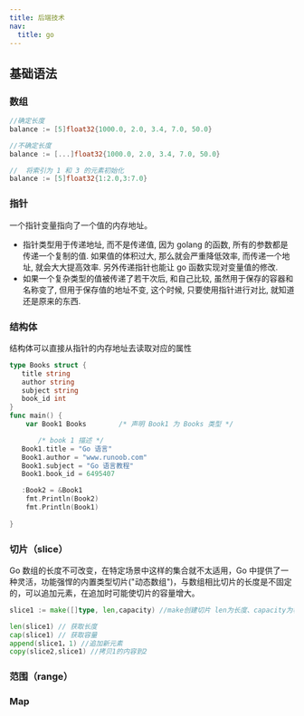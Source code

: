 ```yaml
---
title: 后端技术
nav:
  title: go
---
```

## 基础语法
### 数组
```go
//确定长度
balance := [5]float32{1000.0, 2.0, 3.4, 7.0, 50.0}

//不确定长度
balance := [...]float32{1000.0, 2.0, 3.4, 7.0, 50.0}

//  将索引为 1 和 3 的元素初始化
balance := [5]float32{1:2.0,3:7.0}
```
### 指针

一个指针变量指向了一个值的内存地址。

- 指针类型用于传递地址, 而不是传递值, 因为 golang 的函数, 所有的参数都是传递一个复制的值. 如果值的体积过大, 那么就会严重降低效率, 而传递一个地址, 就会大大提高效率. 另外传递指针也能让 go 函数实现对变量值的修改.
- 如果一个复杂类型的值被传递了若干次后, 和自己比较, 虽然用于保存的容器和名称变了, 但用于保存值的地址不变, 这个时候, 只要使用指针进行对比, 就知道还是原来的东西.

### 结构体

结构体可以直接从指针的内存地址去读取对应的属性

```go
type Books struct {
   title string
   author string
   subject string
   book_id int
}
func main() {
    var Book1 Books        /* 声明 Book1 为 Books 类型 */

       /* book 1 描述 */
   Book1.title = "Go 语言"
   Book1.author = "www.runoob.com"
   Book1.subject = "Go 语言教程"
   Book1.book_id = 6495407

   :Book2 = &Book1
	fmt.Println(Book2)
	fmt.Println(Book1)
   
}
```
### 切片（slice）

Go 数组的长度不可改变，在特定场景中这样的集合就不太适用，Go 中提供了一种灵活，功能强悍的内置类型切片("动态数组")，与数组相比切片的长度是不固定的，可以追加元素，在追加时可能使切片的容量增大。

```go
slice1 := make([]type, len,capacity) //make创建切片 len为长度、capacity为容量为可选参数

len(slice1) // 获取长度
cap(slice1) // 获取容量
append(slice1，1) //追加新元素
copy(slice2,slice1) //拷贝1的内容到2
```

### 范围（range）
### Map
